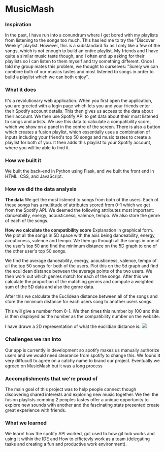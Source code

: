 # MusicMash

### Inspiration
In the past, I have run into a conundrum where I get bored with my playlists from listening to the songs too much. This has led me to try the "Discover Weekly" playlist. However, this is a substandard fix as I only like a few of the songs, which is not enough to build an entire playlist. My friends and I have quite a similar music taste though, and I often end up asking for their playlists so I can listen to them myself and try something different. Once I told my group mates this problem, we thought to ourselves: "Surely we can combine both of our musics tastes and most listened to songs in order to build a playlist which we can both enjoy".

### What it does
It's a revolutionary web application. When you first open the application, you are greeted with a login page which lets you and your friends enter their Spotify account details. This then gives us access to the data about their account. We then use Spotify API to get data about their most listened to songs and artists. We use this data to calculate a compatibility score, which we show on a panel in the centre of the screen. There is also a button which creates a fusion playlist, which essentially uses a combination of inputs including your friend's top 50 songs and music tastes to create a playlist for both of you. It then adds this playlist to your Spotify account, where you will be able to find it.

### How we built it
We built the back-end in Python using Flask, and we built the front end in HTML, CSS, and JavaScript.

### How we did the data analysis
**The data**
We get the most listened to songs from both of the users. Each of these songs has a multitude of attributes scored from 0-1 which we get from the Spotify API. We deemed the following attributes most important: danceability, energy, acousticness, valence, tempo. We also store the genre of each of the songs.

**How we calculate the compatibility score**
Explanation in graphical form. We plot all the songs in 5D space with the axis being danceability, energy, acouticness, valence and tempo. We  then go through all the songs in one of the user's top 50 and find the minimum distance on the 5D graph to one of the other user's top 50 songs.

We find the average danceability, energy, acousticness, valence, tempo of all the top 50 songs for both of the users. Plot this on the 5d graph and find the eculidean distance between the average points of the two users. We then work out which genres match for each of the songs. 
After this we calculate the proportion of the matching genres and compute a weighted sum of the 5D data and also the genre data.

 After this we calculate the Euclidean distance between all of the songs and store the minimum distance for each users song to another users songs. 

This will give a number from 0-1. We then times this number by 100 and this is then displayed as the number as the compatibility number on the website.

I have drawn a 2D representation of what the euclidian distance is:
![](https://github.com/hja03/TopHackersAndShaggers/blob/main/2d%20representation.PNG)

### Challenges we ran into
Our app is currently in development so spotify makes us manually authorize users and we would need clearance from spotify to change this.
We found it very diffucult to agree on a catchy name to brand our project. Eventually we agreed on MusicMash but it was a long process

### Accomplishments that we're proud of
The main goal of this project was to help people connect though discovering shared interests and exploring new music together. We feel the fusion playlists combing 2 peoples tastes offer a unique opportunity to explore new sounds with another and the fascinating stats presented create great experience with friends.

### What we learned
We learnt how the spotify API worked, got used to how git hub works and using it within the IDE and How to effictevly work as a team (delegating tasks and creating a fun and productive work environment).
